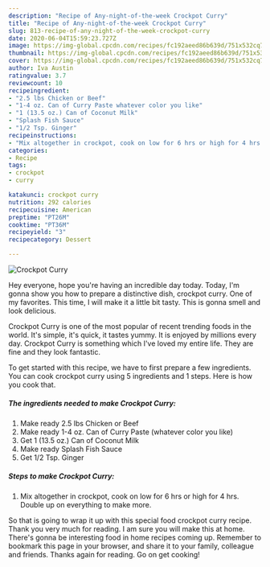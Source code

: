 ```yaml
---
description: "Recipe of Any-night-of-the-week Crockpot Curry"
title: "Recipe of Any-night-of-the-week Crockpot Curry"
slug: 813-recipe-of-any-night-of-the-week-crockpot-curry
date: 2020-06-04T15:59:23.727Z
image: https://img-global.cpcdn.com/recipes/fc192aeed86b639d/751x532cq70/crockpot-curry-recipe-main-photo.jpg
thumbnail: https://img-global.cpcdn.com/recipes/fc192aeed86b639d/751x532cq70/crockpot-curry-recipe-main-photo.jpg
cover: https://img-global.cpcdn.com/recipes/fc192aeed86b639d/751x532cq70/crockpot-curry-recipe-main-photo.jpg
author: Iva Austin
ratingvalue: 3.7
reviewcount: 10
recipeingredient:
- "2.5 lbs Chicken or Beef"
- "1-4 oz. Can of Curry Paste whatever color you like"
- "1 (13.5 oz.) Can of Coconut Milk"
- "Splash Fish Sauce"
- "1/2 Tsp. Ginger"
recipeinstructions:
- "Mix altogether in crockpot, cook on low for 6 hrs or high for 4 hrs. Double up on everything to make more."
categories:
- Recipe
tags:
- crockpot
- curry

katakunci: crockpot curry 
nutrition: 292 calories
recipecuisine: American
preptime: "PT26M"
cooktime: "PT36M"
recipeyield: "3"
recipecategory: Dessert

---
```



![Crockpot Curry](https://img-global.cpcdn.com/recipes/fc192aeed86b639d/751x532cq70/crockpot-curry-recipe-main-photo.jpg)

Hey everyone, hope you're having an incredible day today. Today, I'm gonna show you how to prepare a distinctive dish, crockpot curry. One of my favorites. This time, I will make it a little bit tasty. This is gonna smell and look delicious.



Crockpot Curry is one of the most popular of recent trending foods in the world. It's simple, it's quick, it tastes yummy. It is enjoyed by millions every day. Crockpot Curry is something which I've loved my entire life. They are fine and they look fantastic.


To get started with this recipe, we have to first prepare a few ingredients. You can cook crockpot curry using 5 ingredients and 1 steps. Here is how you cook that.

<!--inarticleads1-->

##### The ingredients needed to make Crockpot Curry:

1. Make ready 2.5 lbs Chicken or Beef
1. Make ready 1-4 oz. Can of Curry Paste (whatever color you like)
1. Get 1 (13.5 oz.) Can of Coconut Milk
1. Make ready Splash Fish Sauce
1. Get 1/2 Tsp. Ginger




<!--inarticleads2-->

##### Steps to make Crockpot Curry:

1. Mix altogether in crockpot, cook on low for 6 hrs or high for 4 hrs. Double up on everything to make more.




So that is going to wrap it up with this special food crockpot curry recipe. Thank you very much for reading. I am sure you will make this at home. There's gonna be interesting food in home recipes coming up. Remember to bookmark this page in your browser, and share it to your family, colleague and friends. Thanks again for reading. Go on get cooking!
